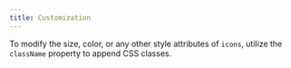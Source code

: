 ```yaml
---
title: Customization
---
```

To modify the size, color, or any other style attributes of `icons`, utilize the `className` property to append CSS classes.